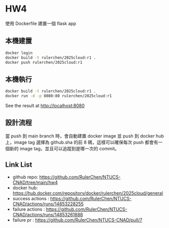 # HW4

使用 Dockerfile 建置一個 flask app

## 本機建置

```bash
docker login
docker build -t rulerchen/2025cloud:r1 .
docker push rulerchen/2025cloud:r1
```

## 本機執行

```bash
docker build -t rulerchen/2025cloud:r1 .
docker run -d -p 8080:80 rulerchen/2025cloud:r1
```

See the result at [http://localhost:8080](http://localhost:8080)

## 設計流程

當 push 到 main branch 時，會自動建置 docker image 並 push 到 docker hub 上，image tag 選擇為 github.sha 的前 8 碼，這樣可以確保每次 push 都會有一個新的 image tag，並且可以追蹤到是哪一次的 commit。

## Link List

- github repo: https://github.com/RulerChen/NTUCS-CNAD/tree/main/hw4
- docker hub: https://hub.docker.com/repository/docker/rulerchen/2025cloud/general
- success actions : https://github.com/RulerChen/NTUCS-CNAD/actions/runs/14853228255
- failure actions : https://github.com/RulerChen/NTUCS-CNAD/actions/runs/14853261888
- failure pr : https://github.com/RulerChen/NTUCS-CNAD/pull/7
